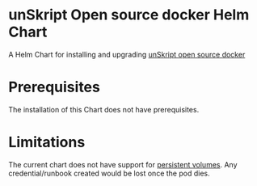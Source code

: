 # unSkript Open source docker Helm Chart
A Helm Chart for installing and upgrading [unSkript open source docker](https://github.com/unskript/Awesome-CloudOps-Automation#open-source-docker)

# Prerequisites
The installation of this Chart does not have prerequisites.

# Limitations
The current chart does not have support for [persistent volumes](https://kubernetes.io/docs/concepts/storage/persistent-volumes/). Any credential/runbook created would be lost once the pod dies.


